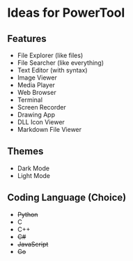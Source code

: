 # Ideas for PowerTool
## Features
- File Explorer (like files)
- File Searcher (like everything)
- Text Editor (with syntax)
- Image Viewer 
- Media Player
- Web Browser
- Terminal
- Screen Recorder
- Drawing App
- DLL Icon Viewer
- Markdown File Viewer

## Themes
- Dark Mode
- Light Mode

## Coding Language (Choice)
* ~~Python~~
* C
* C++ <!-- Turns out I'm gonna use C++. oh god.!-->
* ~~C#~~
* ~~JavaScript~~
* ~~Go~~